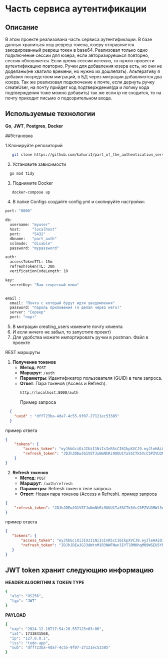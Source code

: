 # Часть сервиса аутентификации

## Описание

В этом проекте реализована часть сервиса аутентификации. В базе данных храниться хэш ревреш токена, юзеру отправляется закодированный ревреш токен в base64. Реализовал только одно подключение сессии для юзера, если авторизируешься повторно, сессия обновляется. Если время сессии истекло, то нужно провести аутентификацию повторно. Ручки для добавления юзера есть, но они не доделаны(не хватило времени, но нужно их дошлепать). Альтеративу я добавил посредством миграций, в БД через миграции добавляются два юзера. Так же реализовал подключение к почте, если дернуть ручку createUser, на почту прийдет код подтверждения(да и логику кода подтверждения тоже можно добавить) так же если ip не сходится, то на почту приходит письмо о подозрительном входе. 

## Используемые технологии
**Go**, **JWT**, **Postgres**, **Docker**




##Установка

1.Клонируйте репозиторий
```bash
   git clone https://github.com/kahuri1/part_of_the_authentication_service.git
```
2. Установите зависимости
```bash
  go mod tidy
```
3. Поднимите Docker
```bash
   docker-compose up
```
4. В папке Configs создайте config.yml и скопируйте настройки:
```bash
port: "8000"

db:
  username: "myuser"
  host:     "localhost"
  port:     "5432"
  dbname:   "part_auth"
  sslmode:  "disable"
  password: "mypassword"

auth:
  accessTokenTTL: 15m
  refreshTokenTTL: 30m
  verificationCodeLength: 10

key:
  secretKey: "Ваш секретный ключ"


email :
  email: "Почта с который будут идти уведомления"
  password: "пароль приложения (я делал через него)"
  server: "Сервер"
  port: "порт"
```
5. В миграции creating_users измените почту клиента
5. И если ничего не забыл, то запустите проект)
6. Для удобства можете импортировать ручки в postman. Файл в проекте

REST маршруты

1. **Получение токенов**
   - **Метод**: `POST`
   - **Маршрут**: `/auth`
   - **Параметры**: Идентификатор пользователя (GUID) в теле запроса.
   - **Ответ**: Пара токенов (Access и Refresh).
     ```bash
     http://localhost:8000/auth
     ```
     Пример запроса
```json
  {
    "uuid" : "dff723ba-4da7-4c55-9f07-27121ec53385"
  }
```
пример ответа
```json
{
    "tokens": {
        "access_token": "eyJhbGciOiJIUzI1NiIsInR5cCI6IkpXVCJ9.eyJleHAiOiIyMDI0LTEyLTEwVDE3OjUzOjMzLjA1OTQ5ODMrMDM6MDAiLCJpYXQiOjE3MzM4NDE1MTMsImlwIjoiOjoxIiwiaXNzIjoidG9kby1hcHAiLCJzdWIiOiJkZmY3MjNiYS00ZGE3LTRjNTUtOWYwNy0yNzEyMWVjNTMzODUifQ.QlPTA9eXZctJryDtOOvHh_k6dFiqXEP_DOVMFashSME",
        "refresh_token": "JDJhJDEwJG1VSTJuNmNhRi9OUU1TaS5CTk5VcC5PZVU3MWlSdWRXN25QY2g1S09ZN3Y4NzdtWGhZWWJ1"
    }
}
```
2. **Refresh токенов**
   - **Метод**: `POST`
   - **Маршрут**: `/auth/refresh`
   - **Параметры**: Refresh токен в теле запроса.
   - **Ответ**: Новая пара токенов (Access и Refresh).
пример запроса
```json
{
    "refresh_token": "JDJhJDEwJG1VSTJuNmNhRi9OUU1TaS5CTk5VcC5PZVU3MWlSdWRXN25QY2g1S09ZN3Y4NzdtWGhZWWJ1"
}
 ```
пример ответа
 ```json
{
    "tokens": {
        "access_token": "eyJhbGciOiJIUzI1NiIsInR5cCI6IkpXVCJ9.eyJleHAiOiIyMDI0LTEyLTEwVDE3OjU0OjI4LjU1NzEyMyswMzowMCIsImlhdCI6MTczMzg0MTU2OCwiaXAiOiIxMjcuMC4wLjEiLCJpc3MiOiJ0b2RvLWFwcCIsInN1YiI6ImRmZjcyM2JhLTRkYTctNGM1NS05ZjA3LTI3MTIxZWM1MzM4NSJ9.Mvct6Sa3UuO6wLBb5lgk0qODA1PmtmVwynq4lxiyeUw",
        "refresh_token": "JDJhJDEwJGJ3dWtnM1R3NWFNenlEYTlRMHhqM09WSEU5YkhsdEkyUWpZajJSWDdWQWZuOU5MaE5Wdk9l"
    }
}
 ```


## JWT token хранит следующию информацию
**HEADER:ALGORITHM & TOKEN TYPE**
```bash
{
  "alg": "HS256",
  "typ": "JWT"
}
```
**PAYLOAD**
```bash
{
  "exp": "2024-12-10T17:54:28.557123+03:00",
  "iat": 1733841568,
  "ip": "127.0.0.1",
  "iss": "todo-app",
  "sub": "dff723ba-4da7-4c55-9f07-27121ec53385"
}
```
